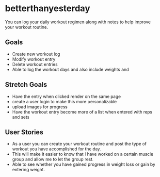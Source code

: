 # betterthanyesterday

You can log your daily workout regimen along with notes to help improve your workout routine.

## Goals 
- Create new workout log
- Modify workout entry
- Delete workout entries
- Able to log the workout days and also include weights and

## Stretch Goals
- Have the entry when clicked render on the same page
- create a user login to make this more personalizable
- upload images for progress
- Have the workout entry become more of a list when entered with reps and sets

## User Stories
- As a user you can create your workout routine and post the type of workout you have accomplished for the day.
- This will make it easier to know that I have worked on a certain muscle group and allow me to let the group rest.
- Able to see whether you have gained progress in weight loss or gain by entering weight.